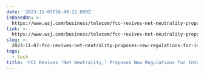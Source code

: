```yaml
---
date: '2023-11-07T16:49:22.000Z'
isBasedOn: >-
  https://www.wsj.com/business/telecom/fcc-revives-net-neutrality-proposes-new-regulations-for-internet-service-91ab68d6
link: >-
  https://www.wsj.com/business/telecom/fcc-revives-net-neutrality-proposes-new-regulations-for-internet-service-91ab68d6
slug: >-
  2023-11-07-fcc-revives-net-neutrality-proposes-new-regulations-for-internet-service
tags:
  - tech
title: 'FCC Revives ‘Net Neutrality,’ Proposes New Regulations for Internet Service'
---
```


